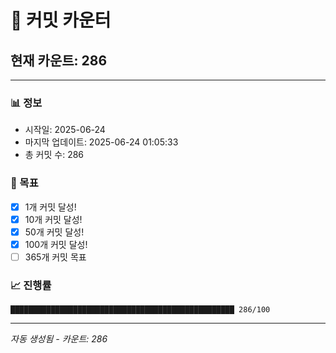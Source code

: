 # 🔢 커밋 카운터

## 현재 카운트: 286

---

### 📊 정보
- 시작일: 2025-06-24
- 마지막 업데이트: 2025-06-24 01:05:33
- 총 커밋 수: 286

### 🎯 목표
- [x] 1개 커밋 달성!
- [x] 10개 커밋 달성!
- [x] 50개 커밋 달성!
- [x] 100개 커밋 달성!
- [ ] 365개 커밋 목표

### 📈 진행률
```
██████████████████████████████████████████████████ 286/100
```

---
*자동 생성됨 - 카운트: 286*
